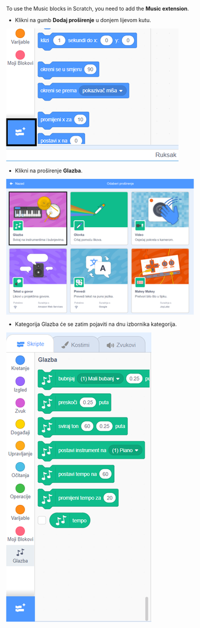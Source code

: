 To use the Music blocks in Scratch, you need to add the **Music extension**.

+ Klikni na gumb **Dodaj proširenje** u donjem lijevom kutu.

![istaknuti gumb za dodavanje proširenja](images/add-extension-annotated.png)

+ Klikni na proširenje **Glazba**.

![istaknuto proširenje za glazbu](images/click-music-annotated.png)

+ Kategorija Glazba će se zatim pojaviti na dnu izbornika kategorija.

![blokovi proširenja za glazbu](images/music-extension-blocks.png)